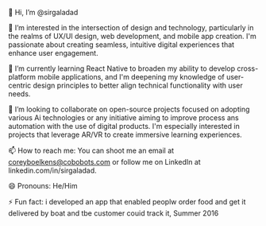 👋 Hi, I’m @sirgaladad

👀 I’m interested in the intersection of design and technology, particularly in the realms of UX/UI design, web development, and mobile app creation. I'm passionate about creating seamless, intuitive digital experiences that enhance user engagement.

🌱 I’m currently learning React Native to broaden my ability to develop cross-platform mobile applications, and I'm deepening my knowledge of user-centric design principles to better align technical functionality with user needs.

💞️ I’m looking to collaborate on open-source projects focused on adopting various Ai technologies or any initiative aiming to improve process ans automation with the use of digital products. I'm especially interested in projects that leverage AR/VR to create immersive learning experiences.

📫 How to reach me: You can shoot me an email at coreyboelkens@cobobots.com or follow me on LinkedIn at linkedin.com/in/sirgaladad.

😄 Pronouns: He/Him

⚡ Fun fact: i developed an app that enabled peoplw order food and get it delivered by boat and tbe customer couid track it, Summer 2016

<!---
sirgaladad/sirgaladad is a ✨ special ✨ repository because its `README.md` (this file) appears on your GitHub profile.
You can click the Preview link to take a look at your changes.
--->
